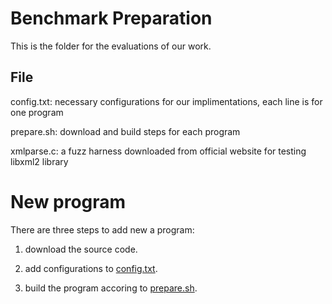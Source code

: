 Benchmark Preparation
=============================================================================================================

This is the folder for the evaluations of our work.

## File
config.txt: necessary configurations for our implimentations, each line is for one program

prepare.sh: download and build steps for each program

xmlparse.c: a fuzz harness downloaded from official website for testing libxml2 library

# New program

There are three steps to add new a program:

1. download the source code.

2. add configurations to [config.txt](/benchmark/config.txt).

3. build the program accoring to [prepare.sh](prepare.sh).
